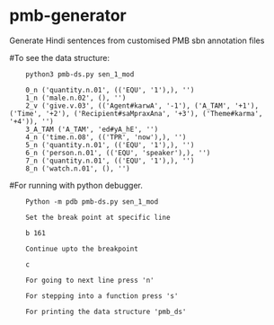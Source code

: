 # pmb-generator
Generate Hindi sentences from customised PMB sbn annotation files



#To see the data structure:


        python3 pmb-ds.py sen_1_mod

        0_n ('quantity.n.01', (('EQU', '1'),), '')
        1_n ('male.n.02', (), '')
        2_v ('give.v.03', (('Agent#karwA', '-1'), ('A_TAM', '+1'), ('Time', '+2'), ('Recipient#saMpraxAna', '+3'), ('Theme#karma', '+4')), '')
        3_A_TAM ('A_TAM', 'ed#yA_hE', '')
        4_n ('time.n.08', (('TPR', 'now'),), '')
        5_n ('quantity.n.01', (('EQU', '1'),), '')
        6_n ('person.n.01', (('EQU', 'speaker'),), '')
        7_n ('quantity.n.01', (('EQU', '1'),), '')
        8_n ('watch.n.01', (), '')


#For running with python debugger.

        Python -m pdb pmb-ds.py sen_1_mod

        Set the break point at specific line

        b 161

        Continue upto the breakpoint

        c

        For going to next line press 'n'

        For stepping into a function press 's'

        For printing the data structure 'pmb_ds'
